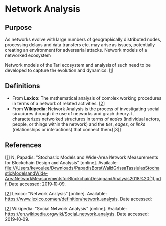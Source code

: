 

# Network Analysis

## Purpose

As networks evolve with large numbers of geographically distributed nodes, processing delays and data transfers etc. may 
arise as issues, potentially creating an environment for adversarial attacks. Network models of a networked ecosystem 

Network models of the Tari ecosystem and analysis of such need to be developed to capture the evolution and dynamics. [[1]]

## Definitions

- From **Lexico**: The mathematical analysis of complex working procedures in terms of a network of related activities. [[2]]
- From **Wikipedia**:  Network Analysis is the process of investigating social structures through the use of networks and graph theory. It characterizes networked structures in terms of *nodes* (individual actors, people, or things within the network) and the *ties*, *edges*, or *links* (relationships or interactions) that connect them.[[3]]

## References

[[1]] N, Papadis: "Stochastic Models and Wide-Area Network Measurements for Blockchain Design and Analysis" [online]. Available: <file:///Users/kevoulee/Downloads/PapadisBorstWalidGrissaTassiulasStochasticModelsandWide-AreaNetworkMeasurementsforBlockchainDesignandAnalysis2018%20(1).pdf>. Date accessed: 
2019&#8209;10&#8209;09.

[1]: file:///Users/kevoulee/Downloads/PapadisBorstWalidGrissaTassiulasStochasticModelsandWide-AreaNetworkMeasurementsforBlockchainDesignandAnalysis2018%20(1).pdf	"Stochastic Models"

[[2]] Lexico: "Network Analysis" [online]. Available: <https://www.lexico.com/en/definition/network_analysis>. Date accessed: 

[1]: https://www.lexico.com/en/definition/network_analysis "Network Analysis"

[[2]] Wikipedia: "Social Network Analysis" [online]. Available: <https://en.wikipedia.org/wiki/Social_network_analysis>. 
Date accessed: 2019&#8209;10&#8209;09.

[2]: https://en.wikipedia.org/wiki/Social_network_analysis "Social Network Analysis"

